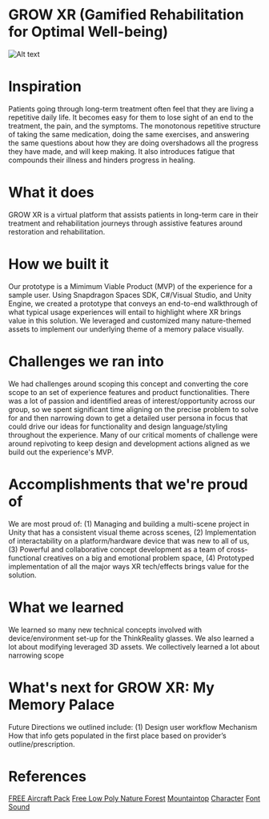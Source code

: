 # GROW XR (Gamified Rehabilitation for Optimal Well-being)

![Alt text](https://i.ibb.co/KDkHrWP/Beige-Minimalist-Linear-Face-Illustration-Makeup-Studio-Facebook-Cover-2.png)

# Inspiration
Patients going through long-term treatment often feel that they are living a repetitive daily life. 
It becomes easy for them to lose sight of an end to the treatment, the pain, and the symptoms. 
The monotonous repetitive structure of taking the same medication, doing the same exercises, and answering the same questions about how they are doing overshadows all the progress they have made, and will keep making. It also introduces fatigue that compounds their illness and hinders progress in healing.

# What it does
GROW XR is a virtual platform that assists patients in long-term care in their treatment and rehabilitation journeys through assistive features around restoration and rehabilitation.

# How we built it
Our prototype is a Mimimum Viable Product (MVP) of the experience for a sample user. Using Snapdragon Spaces SDK, C#/Visual Studio, and Unity Engine, we created a prototype that conveys an end-to-end walkthrough of what typical usage experiences will entail to highlight where XR brings value in this solution. We leveraged and customized many nature-themed assets to implement our underlying theme of a memory palace visually. 

# Challenges we ran into
We had challenges around scoping this concept and converting the core scope to an set of experience features and product functionalities. There was a lot of passion and identified areas of interest/opportunity across our group, so we spent significant time aligning on the precise problem to solve for and then narrowing down to get a detailed user persona in focus that could drive our ideas for functionality and design language/styling throughout the experience. Many of our critical moments of challenge were around repivoting to keep design and development actions aligned as we build out the experience's MVP. 

# Accomplishments that we're proud of
We are most proud of: (1) Managing and building a multi-scene project in Unity that has a consistent visual theme across scenes, (2) Implementation of interactability on a platform/hardware device that was new to all of us, (3) Powerful and collaborative concept development as a team of cross-functional creatives on a big and emotional problem space, (4) Prototyped implementation of all the major ways XR tech/effects brings value for the solution.

# What we learned
We learned so many new technical concepts involved with device/environment set-up for the ThinkReality glasses. We also learned a lot about modifying leveraged 3D assets. We collectively learned a lot about narrowing scope 

# What's next for GROW XR: My Memory Palace
Future Directions we outlined include: (1) Design user workflow Mechanism How that info gets populated in the first place based on provider’s outline/prescription. 

# References
[FREE Aircraft Pack](https://assetstore.unity.com/packages/3d/vehicles/air/free-aircraft-pack-194025#publisher) 
[Free Low Poly Nature Forest](https://assetstore.unity.com/packages/3d/environments/landscapes/free-low-poly-nature-forest-205742) 
[Mountaintop](https://poly.pizza/m/8mWDJgGcXSH) 
[Character](https://www.mixamo.com/) 
[Font](https://www.1001freefonts.com/designer-nini-prower-fontlisting.php) 
[Sound](https://freesound.org/people/rolandasb/sounds/170515/) 
